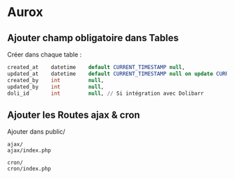 # Aurox

## Ajouter champ obligatoire dans Tables

Créer dans chaque table : 

```sql
created_at    datetime    default CURRENT_TIMESTAMP null,
updated_at    datetime    default CURRENT_TIMESTAMP null on update CURRENT_TIMESTAMP,
created_by    int         null,
updated_by    int         null,
doli_id       int         null, // Si intégration avec Dolibarr
```

## Ajouter les Routes ajax & cron

Ajouter dans public/

```
ajax/
ajax/index.php

cron/
cron/index.php
```